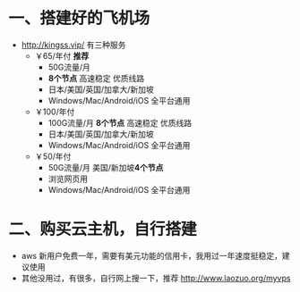 # 一、搭建好的飞机场
- http://kingss.vip/ 有三种服务
  - ￥65/年付 **推荐**
      * 50G流量/月
      * **8个节点** 高速稳定 优质线路
      * 日本/美国/英国/加拿大/新加坡
      * Windows/Mac/Android/iOS 全平台通用
  - ￥100/年付
      * 100G流量/月 **8个节点** 高速稳定 优质线路
      * 日本/美国/英国/加拿大/新加坡
      * Windows/Mac/Android/iOS 全平台通用
  - ￥50/年付
      * 50G流量/月 美国/新加坡**4个节点**
      * 浏览网页用
      * Windows/Mac/Android/iOS 全平台通用

# 二、购买云主机，自行搭建
- aws 新用户免费一年，需要有美元功能的信用卡，我用过一年速度挺稳定，建议使用
- 其他没用过，有很多，自行网上搜一下，推荐 http://www.laozuo.org/myvps
